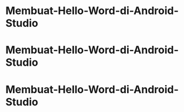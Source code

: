 # Membuat-Hello-Word-di-Android-Studio
# Membuat-Hello-Word-di-Android-Studio
# Membuat-Hello-Word-di-Android-Studio

